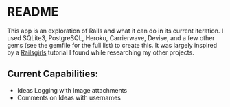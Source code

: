 # README

This app is an exploration of Rails and what it can do in its current iteration. I used SQLite3, PostgreSQL, Heroku, Carrierwave, Devise, and a few other gems (see the gemfile for the full list) to create this. It was largely inspired by a [Railsgirls](http://guides.railsgirls.com/install) tutorial I found while researching my other projects.

## Current Capabilities:
* Ideas Logging with Image attachments
* Comments on Ideas with usernames

